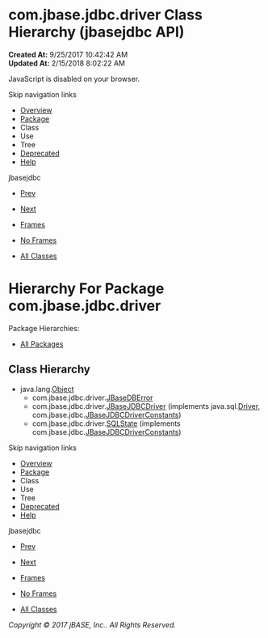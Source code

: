 # com.jbase.jdbc.driver Class Hierarchy (jbasejdbc   API)

**Created At:** 9/25/2017 10:42:42 AM  
**Updated At:** 2/15/2018 8:02:22 AM  

<!--<br>    try {<br>        if (location.href.indexOf('is-external=true') == -1) {<br>            parent.document.title="com.jbase.jdbc.driver Class Hierarchy (jbasejdbc   API)";<br>        }<br>    }<br>    catch(err) {<br>    }<br>//-->
JavaScript is disabled on your browser.

Skip navigation links

- [Overview](../../../../overview-summary.html)
- [Package](/39230-driver/com_jbase_jdbc_driver_package-summary)
- Class
- Use
- Tree
- [Deprecated](../../../../deprecated-list.html)
- [Help](../../../../help-doc.html)


jbasejdbc <br>

- [Prev](/39228-jdbc/com_jbase_jdbc_package-tree)
- [Next](/39232-io/com_jbase_jdbc_io_package-tree)


- [Frames](../../../../index.html?com/jbase/jdbc/driver//39230-driver/com_jbase_jdbc_driver_package-tree)
- [No Frames](/39230-driver/com_jbase_jdbc_driver_package-tree)


- [All Classes](../../../../allclasses-noframe.html)


<!--<br>  allClassesLink = document.getElementById("allclasses\_navbar\_top");<br>  if(window==top) {<br>    allClassesLink.style.display = "block";<br>  }<br>  else {<br>    allClassesLink.style.display = "none";<br>  }<br>  //-->

# Hierarchy For Package com.jbase.jdbc.driver
Package Hierarchies:
- [All Packages](../../../../overview-tree.html)

## Class Hierarchy

- java.lang.[Object](http://java.sun.com/j2se/1.5.0/docs/api/java/lang/Object.html?is-external=true "class or interface in java.lang")
    - com.jbase.jdbc.driver.[JBaseDBError](/39230-driver/com_jbase_jdbc_driver_JBaseDBError "class in com.jbase.jdbc.driver")
    - com.jbase.jdbc.driver.[JBaseJDBCDriver](/39230-driver/com_jbase_jdbc_driver_JBaseJDBCDriver "class in com.jbase.jdbc.driver") (implements java.sql.[Driver](http://java.sun.com/j2se/1.5.0/docs/api/java/sql/Driver.html?is-external=true "class or interface in java.sql"), com.jbase.jdbc.[JBaseJDBCDriverConstants](/39228-jdbc/com_jbase_jdbc_JBaseJDBCDriverConstants "interface in com.jbase.jdbc"))
    - com.jbase.jdbc.driver.[SQLState](/39230-driver/com_jbase_jdbc_driver_SQLState "class in com.jbase.jdbc.driver") (implements com.jbase.jdbc.[JBaseJDBCDriverConstants](/39228-jdbc/com_jbase_jdbc_JBaseJDBCDriverConstants "interface in com.jbase.jdbc"))

Skip navigation links

- [Overview](../../../../overview-summary.html)
- [Package](/39230-driver/com_jbase_jdbc_driver_package-summary)
- Class
- Use
- Tree
- [Deprecated](../../../../deprecated-list.html)
- [Help](../../../../help-doc.html)


jbasejdbc <br>

- [Prev](/39228-jdbc/com_jbase_jdbc_package-tree)
- [Next](/39232-io/com_jbase_jdbc_io_package-tree)


- [Frames](../../../../index.html?com/jbase/jdbc/driver//39230-driver/com_jbase_jdbc_driver_package-tree)
- [No Frames](/39230-driver/com_jbase_jdbc_driver_package-tree)


- [All Classes](../../../../allclasses-noframe.html)


<!--<br>  allClassesLink = document.getElementById("allclasses\_navbar\_bottom");<br>  if(window==top) {<br>    allClassesLink.style.display = "block";<br>  }<br>  else {<br>    allClassesLink.style.display = "none";<br>  }<br>  //-->

*Copyright © 2017 jBASE, Inc.. All Rights Reserved.*
